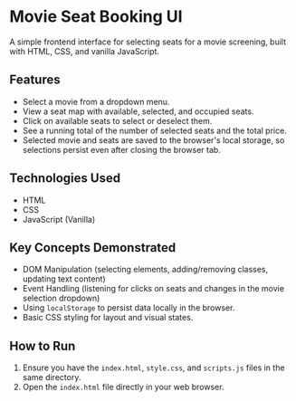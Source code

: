 # Movie Seat Booking UI

A simple frontend interface for selecting seats for a movie screening, built with HTML, CSS, and vanilla JavaScript.

## Features

*   Select a movie from a dropdown menu.
*   View a seat map with available, selected, and occupied seats.
*   Click on available seats to select or deselect them.
*   See a running total of the number of selected seats and the total price.
*   Selected movie and seats are saved to the browser's local storage, so selections persist even after closing the browser tab.

## Technologies Used

*   HTML
*   CSS
*   JavaScript (Vanilla)

## Key Concepts Demonstrated

*   DOM Manipulation (selecting elements, adding/removing classes, updating text content)
*   Event Handling (listening for clicks on seats and changes in the movie selection dropdown)
*   Using `localStorage` to persist data locally in the browser.
*   Basic CSS styling for layout and visual states.

## How to Run

1.  Ensure you have the `index.html`, `style.css`, and `scripts.js` files in the same directory.
2.  Open the `index.html` file directly in your web browser.
